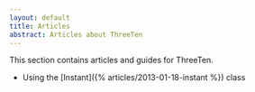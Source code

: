 ```yaml
---
layout: default
title: Articles
abstract: Articles about ThreeTen
---
```


This section contains articles and guides for ThreeTen.

* Using the [Instant]({% articles/2013-01-18-instant %}) class
